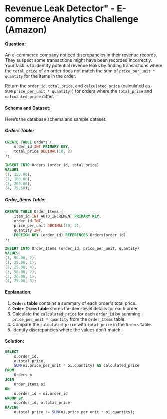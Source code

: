 # **Revenue Leak Detector" - E-commerce Analytics Challenge (Amazon)**

#### Question:
An e-commerce company noticed discrepancies in their revenue records. They suspect some transactions might have been recorded incorrectly. Your task is to identify potential revenue leaks by finding transactions where the `total_price` of an order does not match the sum of `price_per_unit * quantity` for the items in the order.

Return the `order_id`, `total_price`, and `calculated_price` (calculated as `SUM(price_per_unit * quantity)`) for orders where the `total_price` and `calculated_price` differ.

#### Schema and Dataset:
Here’s the database schema and sample dataset:

##### Orders Table:
```sql
CREATE TABLE Orders (
    order_id INT PRIMARY KEY,
    total_price DECIMAL(10, 2)
);

INSERT INTO Orders (order_id, total_price)
VALUES
(1, 150.00),
(2, 100.00),
(3, 200.00),
(4, 75.50);
```

##### Order_Items Table:
```sql
CREATE TABLE Order_Items (
    item_id INT AUTO_INCREMENT PRIMARY KEY,
    order_id INT,
    price_per_unit DECIMAL(10, 2),
    quantity INT,
    FOREIGN KEY (order_id) REFERENCES Orders(order_id)
);

INSERT INTO Order_Items (order_id, price_per_unit, quantity)
VALUES
(1, 50.00, 2),
(1, 25.00, 1),
(2, 25.00, 4),
(3, 50.00, 2),
(3, 20.00, 1),
(4, 25.00, 3);
```

#### Explanation:
1. **`Orders` table** contains a summary of each order's total price.  
2. **`Order_Items` table** stores the item-level details for each order.  
3. Calculate the `calculated_price` for each `order_id` by summing `price_per_unit * quantity` from the `Order_Items` table.  
4. Compare the `calculated_price` with `total_price` in the `Orders` table.  
5. Identify discrepancies where the values don't match.

#### Solution:
```SQL
SELECT 
    o.order_id,
    o.total_price,
    SUM(oi.price_per_unit * oi.quantity) AS calculated_price
FROM 
    Orders o
JOIN 
    Order_Items oi 
ON 
    o.order_id = oi.order_id
GROUP BY 
    o.order_id, o.total_price
HAVING 
    o.total_price != SUM(oi.price_per_unit * oi.quantity);
```
